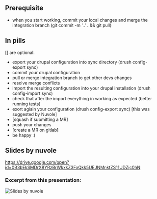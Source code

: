 
## Prerequisite
* when you start working, commit your local changes and merge the integration branch (git commit -m '..' . && git pull)


## In pills

[] are optional.

* export your drupal configuration into sync directory (drush config-export sync)
* commit your drupal configuration
* pull or merge integration branch to get other devs changes
* resolve merge conflicts
* import the resulting configuration into your drupal installation (drush config-import sync)
* check that after the import everything in working as expected (better running tests)
* exort agiain your configuration (drush config-export sync) [this was suggested by Nuvole]
* [squash if submitting a MR]
* push your changes
* [create a MR on gitlab]
* be happy :)


## Slides by nuvole
https://drive.google.com/open?id=0B3bEkSMDrX8YRzBrWkxkZ3FxQkk5UEJNMnktZS11UDZjc0hN

### Excerpt from this presentation:
![Slides by nuvole](%image_url%/recipes/drupal-8-development-workflow.png)
